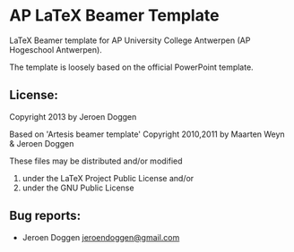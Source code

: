 AP LaTeX Beamer Template
========================
LaTeX Beamer template for AP University College Antwerpen (AP Hogeschool Antwerpen).

The template is loosely based on the official PowerPoint template.

License:
--------
Copyright 2013 by Jeroen Doggen 

Based on 'Artesis beamer template' Copyright 2010,2011 by Maarten Weyn & Jeroen Doggen

These files may be distributed and/or modified

1. under the LaTeX Project Public License and/or
2. under the GNU Public License

Bug reports:
------------
 * Jeroen Doggen <jeroendoggen@gmail.com>
